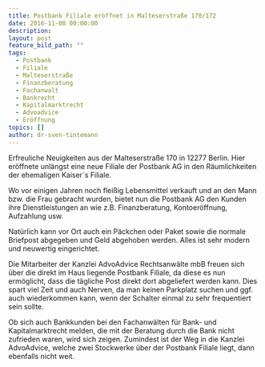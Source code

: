 ```yaml
---
title: Postbank Filiale eröffnet in Malteserstraße 170/172
date: 2016-11-08 00:00:00
description:
layout: post
feature_bild_path: ""
tags:
  - Postbank
  - Filiale
  - Malteserstraße
  - Finanzberatung
  - Fachanwalt
  - Bankrecht
  - Kapitalmarktrecht
  - Advoadvice
  - Eröffnung
topics: []
author: dr-sven-tintemann
---
```



Erfreuliche Neuigkeiten aus der Malteserstraße 170 in 12277 Berlin. Hier eröffnete unlängst eine neue Filiale der Postbank AG in den Räumlichkeiten der ehemaligen Kaiser´s Filiale.

Wo vor einigen Jahren noch fleißig Lebensmittel verkauft und an den Mann bzw. die Frau gebracht wurden, bietet nun die Postbank AG den Kunden ihre Dienstleistungen an wie z.B. Finanzberatung, Kontoeröffnung, Aufzahlung usw.

Natürlich kann vor Ort auch ein Päckchen oder Paket sowie die normale Briefpost abgegeben und Geld abgehoben werden. Alles ist sehr modern und neuwertig eingerichtet.

Die Mitarbeiter der Kanzlei AdvoAdvice Rechtsanwälte mbB freuen sich über die direkt im Haus liegende Postbank Filiale, da diese es nun ermöglicht, dass die tägliche Post direkt dort abgeliefert werden kann. Dies spart viel Zeit und auch Nerven, da man keinen Parkplatz suchen und ggf. auch wiederkommen kann, wenn der Schalter einmal zu sehr frequentiert sein sollte.

Ob sich auch Bankkunden bei den Fachanwälten für Bank- und Kapitalmarktrecht melden, die mit der Beratung durch die Bank nicht zufrieden waren, wird sich zeigen. Zumindest ist der Weg in die Kanzlei AdvoAdvice, welche zwei Stockwerke über der Postbank Filiale liegt, dann ebenfalls nicht weit.